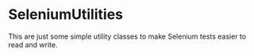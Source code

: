 ﻿# SeleniumUtilities

This are just some simple utility classes to make Selenium tests easier to read and write.